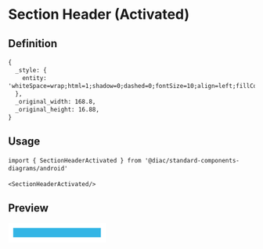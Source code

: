 # Section Header (Activated)

## Definition

```
{
  _style: { 
    entity: 'whiteSpace=wrap;html=1;shadow=0;dashed=0;fontSize=10;align=left;fillColor=#33b5e5;strokeColor=#33B5E5;fontColor=#FFFFFF;',
  },
  _original_width: 168.8,
  _original_height: 16.88,
}
```

## Usage

```
import { SectionHeaderActivated } from '@diac/standard-components-diagrams/android'

<SectionHeaderActivated/>
```

## Preview

<img src="./section-header-activated.png" width="200"/>

